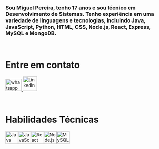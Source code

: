 <h3>Sou Miguel Pereira, tenho 17 anos e sou técnico em Desenvolvimento de Sistemas. Tenho experiência em uma variedade de linguagens e tecnologias, incluindo Java, JavaScript, Python, HTML, CSS, Node.js, React, Express, MySQL e MongoDB.</h3> <br> <h1>Entre em contato</h1> <div> <a href="https://api.whatsapp.com/send/?phone=%2B5511981295039&text&type=phone_number&app_absent=0" > <img src="https://github.com/Miguel1DM/Folder/blob/main/img/Whatsapp.png" alt="whatsapp" width="50" height="37"> </a> <a href="https://www.linkedin.com/in/miguelpsneto"> <img src="https://github.com/Miguel1DM/Folder/blob/main/img/Linkedin.png" alt="LinkedIn" width="45" height="45"> </a> </div> <p></p> <br> <h1>Habilidades Técnicas</h1> <div style="display: flex;"> <a href="https://github.com/Miguel1DM/Java" target="_blank"> <img src="https://github.com/Miguel1DM/Folder/blob/main/img/java.png" alt="Java" width="40" height="40"> </a> <a href="https://github.com/Miguel1DM/Pokedex/tree/versao2" target="_blank"> <img src="https://github.com/Miguel1DM/Folder/blob/main/img/javaScript.png" alt="JavaScript" width="40" height="40"> </a> <a href="https://github.com/Miguel1DM/listaContatos/tree/frontEnd/v1.1" target="_blank"> <img src="https://github.com/Miguel1DM/Folder/blob/main/img/react.png" alt="React" width="40" height="40"> </a> <a href="https://github.com/Miguel1DM/listaContatos/tree/Api" target="_blank"> <img src="https://github.com/Miguel1DM/Folder/blob/main/img/node.png" alt="Node.js" width="40" height="40"> </a> <a href="https://github.com/Miguel1DM/listaContatos/tree/Banco-de-Dados" target="_blank"> <img src="https://github.com/Miguel1DM/Folder/blob/main/img/mysql.png" alt="MySQL" width="40" height="40"> </a> </div>
